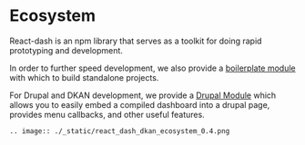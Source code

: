 # Ecosystem
React-dash is an npm library that serves as a toolkit for doing rapid prototyping and development. 

In order to further speed development, we also provide a [boilerplate module](https://github.com/NuCivic/react-dash-boilerplate) with which to build standalone projects.

For Drupal and DKAN development, we provide a [Drupal Module](https://github.com/NuCivic/react_dashboard) which allows you to easily embed a compiled dashboard into a drupal page, provides menu callbacks, and other useful features.

```eval_rst
.. image:: ./_static/react_dash_dkan_ecosystem_0.4.png
```
